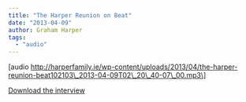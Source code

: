```yaml
---
title: "The Harper Reunion on Beat"
date: "2013-04-09"
author: Graham Harper
tags:
  - "audio"
---
```


\[audio http://harperfamily.ie/wp-content/uploads/2013/04/the-harper-reunion-beat102103\_2013-04-09T02\_20\_40-07\_00.mp3\]

[Download the interview](http://harperfamily.ie/wp-content/uploads/2013/04/the-harper-reunion-beat102103_2013-04-09T02_20_40-07_00.mp3 "Download the interview")
